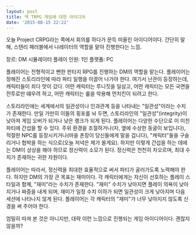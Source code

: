 ```yaml
---
layout: post
title: 역 TRPG 게임에 대한 아이디어
date: '2015-08-15 22:22'
---
```


오늘 Project CRPG라는 쪽에서 회의를 하다가 문득 떠올린 아이디어이다. 간단히 말해, 스탠리 패러블에서 나레이터의 역할을 맡아 진행한다는 느낌.

장르: DM 시뮬레이터
플레이 인원: 1인
플랫폼: PC

플레이어는 전형적이고 뻔한 판타지 RPG를 진행하는 DM의 역할을 맡는다. 플레이어는 정해진 스토리라인에 따라 파티 일행을 이끌어 나가야 한다. 여기서 난관이 등장하는데, 캐릭터들이 죄다 맛이 갔다. 어떤 캐릭터는 루니짓을 일삼고, 어떤 캐릭터는 모든 국면을 전투로만 떄우려 하고, 어떤 캐릭터는 룰을 악용해 먼치킨이 되려고 한다.

스토리라인에는 세계에서의 일관성이나 인과관계 등을 나타내는 "일관성"이라는 수치가 존재한다. 만일 가만히 이들의 횡포를 놔 두면, 스토리라인의 "일관성"(integrity)이 낮아져 게임 오버가 되거나 낮은 랭크가 되게 된다. 플레이어는 다양한 수단으로 이 미친 파티에 간섭을 할 수 있다. 주위 환경을 조절하거나(자, 옆에 수상한 동굴이 보입니다), 적절한 NPC를 등장시키거나(마을 촌장이 당신들에게 말을 겁니다), "캐릭터"들을 구슬리거나 협박을 하는 식으로(오늘 저녁은 제가 쏠게요). 하지만 이렇게 간섭을 하는 데에는  DM이 상상을 해야 하므로 정신력이 소모가 된다. 정신력은 천천히 차오르며, 최대 수치가 존재하는 귀한 자원이다.

플레이어는 따라서, 정신력을 최대한 효율적으로 써서 파티가 굴러가도록 노력해야 한다. 하지만 DM의 가장 큰 목표는 재미이다. 각 캐릭터에게는 자신이 선호하는 플레이 스타일과 함께, "재미"라는 수치가 존재한다. "재미" 수치가 낮아지면 플레이 의욕이 낮아지거나 짜증을 내게 되며, 재미가 일정 수치 이하가 되면 일관성이 크게 낮아지며 다음 세션에 나타나지 않게 된다. 플레이어는 각 캐릭터의 "재미"가 너무 낮아지지 않도록 신경을 써 주어야 한다.

엄밀히 따져 본 것은 아니지만, 대략 이런 느낌으로 진행되는 게임 아이디어이다. 괜찮지 않을까?
